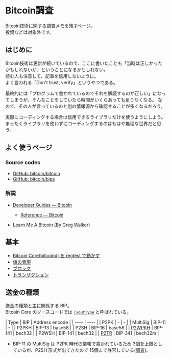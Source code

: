# Bitcoin調査

Bitcoin技術に関する調査メモを残すページ。  
投資などは対象外です。

## はじめに

Bitcoin技術は更新が続いているので、ここに書いたことも「当時は正しかったかもしれないが」ということになるかもしれない。  
読む人も注意して、記事を信用しないように。  
よく言われる「Don't trust, verify」というやつである。

最終的には「プログラムで書かれているのでそれを解読するのが正しい」になってしまうが、そんなことをしていたら時間がいくらあっても足りなくなる。
なので、その人が言っているのと別の情報源から確認することが多くなるだろう。

実際にコーディングする場合は信用できるライブラリだけを使うようにしよう。  
まったくライブラリを使わずにコーディングするのはもはや無理な世界だと思う。

## よく使うページ

### Source codes

* [GitHub: bitcoin/bitcoin](https://github.com/bitcoin/bitcoin)
* [GitHub: bitcoin/bips](https://github.com/bitcoin/bips)

### 解説

* [Developer Guides — Bitcoin](https://developer.bitcoin.org/devguide/)
  * [Reference — Bitcoin](https://developer.bitcoin.org/reference/)

* [Learn Me A Bitcoin (By Greg Walker)](https://learnmeabitcoin.com/)

## 基本

* [Bitcoin Core(bitcoind) を regtest で動かす](/01_basics/bitcoind.md)
* [値の表現](01_basics/value.md)
* [ブロック](01_basics/blocks.md)
* [トランザクション](01_basics/transactions.md)

## 送金の種類

送金の種類と主に関係する BIP。  
Bitcoin Core のソースコードでは [`TxoutType`](https://github.com/bitcoin/bitcoin/blob/v28.1/src/script/solver.h#L22-L35) と呼ばれている。

| Type | BIP | Address encode |
| ---- | ---- |
| P2PK | - | - |
| MultiSig | BIP-11 | - |
| P2PKH | BIP-13 | base58 |
| P2SH | BIP-16 | base58 |
| [P2WPKH](02_bip/p2wpkh.md) | BIP-141 | bech32 |
| P2WSH | BIP-141 | bech32 |
| [P2TR](02_bip/p2tr.md) | BIP-341 | bech32m |

* BIP-11 の MultiSig は P2PK 時代の情報で書かれているため 3個を上限としているが、P2SH 形式が出てきたので 15個まで許容している([調査](/2025/01/20250131-btc.html))。
